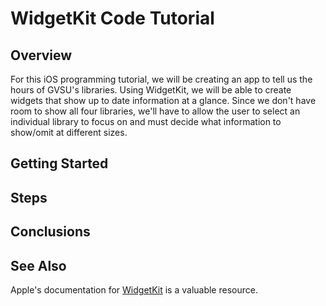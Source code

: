 # WidgetKit Code Tutorial

## Overview

For this iOS programming tutorial, we will be creating an app to tell us the hours of GVSU's libraries. Using WidgetKit, we will be able to create widgets that show up to date information at a glance. Since we don't have room to show all four libraries, we'll have to allow the user to select an individual library to focus on and must decide what information to show/omit at different sizes.

## Getting Started

## Steps

## Conclusions

## See Also
Apple's documentation for [WidgetKit](https://developer.apple.com/documentation/widgetkit/) is a valuable resource.